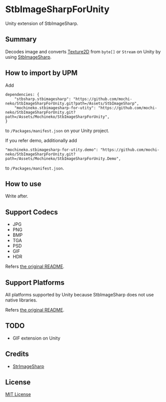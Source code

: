 StbImageSharpForUnity
===

Unity extension of StbImageSharp.

## Summary

Decodes image and converts [Texture2D](https://docs.unity3d.com/jp/current/ScriptReference/Texture2D-ctor.html) from `byte[]` or `Stream` on Unity by using [StbImageSharp](https://github.com/StbSharp/StbImageSharp).

## How to import by UPM

Add

```
dependencies: {
    "stbsharp.stbimagesharp": "https://github.com/mochi-neko/StbImageSharpForUnity.git?path=/Assets/StbImageSharp",
    "mochineko.stbimagesharp-for-utity": "https://github.com/mochi-neko/StbImageSharpForUnity.git?path=/Assets/Mochineko/StbImageSharpForUnity",
}
```

to `/Packages/manifest.json` on your Unity project.

If you refer demo, additionally add

```
"mochineko.stbimagesharp-for-utity.demo": "https://github.com/mochi-neko/StbImageSharpForUnity.git?path=/Assets/Mochineko/StbImageSharpForUnity.Demo",
```

to `/Packages/manifest.json`.


## How to use

Write after.

## Support Codecs

- JPG
- PNG
- BMP
- TGA
- PSD
- GIF
- HDR

Refers [the original README](https://github.com/StbSharp/StbImageSharp).

## Support Platforms

All platforms supported by Unity because StbImageSharp does not use native libraries.

Refers [the original README](https://github.com/StbSharp/StbImageSharp).

## TODO

- GIF extension on Unity

## Credits

- [StrImageSharp](https://github.com/StbSharp/StbImageSharp)


## License

[MIT License](https://github.com/mochi-neko/StbImageSharpForUnity/blob/main/LICENSE)
